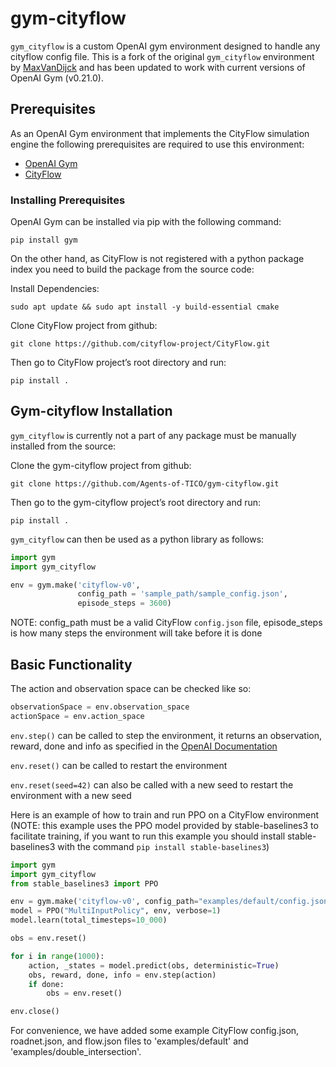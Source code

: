 # gym-cityflow

`gym_cityflow` is a custom OpenAI gym environment designed to handle any cityflow config file.
This is a fork of the original `gym_cityflow` environment by [MaxVanDijck](https://github.com/MaxVanDijck/gym-cityflow)
and has been updated to work with current versions of OpenAI Gym (v0.21.0).

## Prerequisites

As an OpenAI Gym environment that implements the CityFlow simulation engine the following 
prerequisites are required to use this environment:

- [OpenAI Gym](https://www.gymlibrary.dev/)
- [CityFlow](https://cityflow.readthedocs.io/en/latest/install.html)

### Installing Prerequisites

OpenAI Gym can be installed via pip with the following command:

`pip install gym`

On the other hand, as CityFlow is not registered with a python package index you need to build the package
from the source code:

Install Dependencies:

`sudo apt update && sudo apt install -y build-essential cmake`

Clone CityFlow project from github:

`git clone https://github.com/cityflow-project/CityFlow.git`

Then go to CityFlow project’s root directory and run:

`pip install .`

## Gym-cityflow Installation

`gym_cityflow` is currently not a part of any package must be manually installed from the source:

Clone the gym-cityflow project from github:

`git clone https://github.com/Agents-of-TICO/gym-cityflow.git`

Then go to  the gym-cityflow project’s root directory and run:

`pip install .`

`gym_cityflow` can then be used as a python library as follows:

```python
import gym
import gym_cityflow

env = gym.make('cityflow-v0', 
               config_path = 'sample_path/sample_config.json',
               episode_steps = 3600)
```
NOTE: config_path must be a valid CityFlow `config.json` file, episode_steps is how many steps the environment will 
take before it is done

## Basic Functionality

The action and observation space can be checked like so:

```python
observationSpace = env.observation_space
actionSpace = env.action_space
```

`env.step()` can be called to step the environment, it returns an observation, reward, done and info as specified in
the [OpenAI Documentation](https://gym.openai.com/docs/)

`env.reset()` can be called to restart the environment

`env.reset(seed=42)` can also be called with a new seed to restart the environment with a new seed

Here is an example of how to train and run PPO on a CityFlow environment (NOTE: this example uses the PPO model provided
by stable-baselines3 to facilitate training, if you want to run this example you should install stable-baselines3 with the
command `pip install stable-baselines3`)

```python
import gym
import gym_cityflow
from stable_baselines3 import PPO

env = gym.make('cityflow-v0', config_path="examples/default/config.json", episode_steps=1000)
model = PPO("MultiInputPolicy", env, verbose=1)
model.learn(total_timesteps=10_000)

obs = env.reset()

for i in range(1000):
    action, _states = model.predict(obs, deterministic=True)
    obs, reward, done, info = env.step(action)
    if done:
        obs = env.reset()

env.close()
```

For convenience, we have added some example CityFlow config.json, roadnet.json, and flow.json files 
to 'examples/default' and 'examples/double_intersection'.
